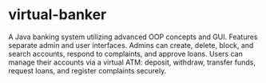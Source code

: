 # virtual-banker
A Java banking system utilizing advanced OOP concepts and GUI. Features separate admin and user interfaces. Admins can create, delete, block, and search accounts, respond to complaints, and approve loans. Users can manage their accounts via a virtual ATM: deposit, withdraw, transfer funds, request loans, and register complaints securely.
